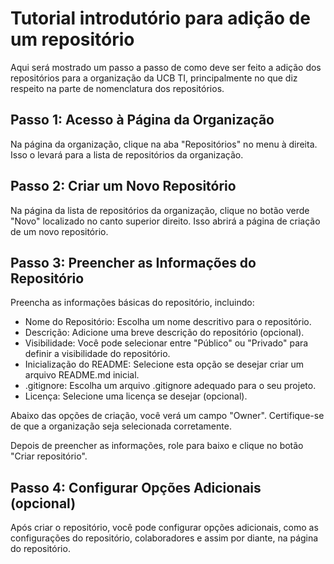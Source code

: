# Tutorial introdutório para adição de um repositório
Aqui será mostrado um passo a passo de como deve ser feito a adição dos repositórios para a organização da UCB TI, principalmente no que diz respeito na parte de nomenclatura dos repositórios.

## Passo 1: Acesso à Página da Organização

Na página da organização, clique na aba "Repositórios" no menu à direita. Isso o levará para a lista de repositórios da organização.
## Passo 2: Criar um Novo Repositório

Na página da lista de repositórios da organização, clique no botão verde "Novo" localizado no canto superior direito. Isso abrirá a página de criação de um novo repositório.
## Passo 3: Preencher as Informações do Repositório

Preencha as informações básicas do repositório, incluindo:

- Nome do Repositório: Escolha um nome descritivo para o repositório.
- Descrição: Adicione uma breve descrição do repositório (opcional).
- Visibilidade: Você pode selecionar entre "Público" ou "Privado" para definir a visibilidade do repositório.
- Inicialização do README: Selecione esta opção se desejar criar um arquivo README.md inicial.
- .gitignore: Escolha um arquivo .gitignore adequado para o seu projeto.
- Licença: Selecione uma licença se desejar (opcional).

Abaixo das opções de criação, você verá um campo "Owner". Certifique-se de que a organização seja selecionada corretamente.

Depois de preencher as informações, role para baixo e clique no botão "Criar repositório".

## Passo 4: Configurar Opções Adicionais (opcional) <a name="passo4"></a>

Após criar o repositório, você pode configurar opções adicionais, como as configurações do repositório, colaboradores e assim por diante, na página do repositório.

